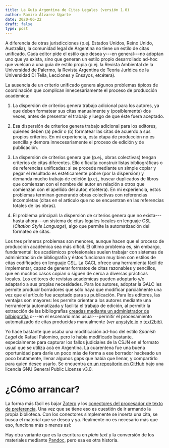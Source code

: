 ```yaml
---
title: La Guía Argentina de Citas Legales (versión 1.0)
author: Ramiro Álvarez Ugarte
date: 2020-06-22
draft: false
type: post
---
```


A diferencia de otras jurisdicciones (p.ej. Estados Unidos, Reino Unido, Australia), la comunidad legal de Argentina no tiene un estilo de citas unificado. Cada editor pide el estilo que desea y---en general---no adoptan uno que ya exista, sino que generan un estilo propio desarrollado ad-hoc que vuelcan a una guía de estilo propia (p.ej. la Revista Ambiental de la Universidad de Palermo, la Revista Argentina de Teoría Jurídica de la Universidad Di Tella, Lecciones y Ensayos, etcétera).  

La ausencia de un criterio unificado genera algunos problemas típicos de coordinación que complican innecesariamente el proceso de producción académica: 

1. La dispersión de criterios genera trabajo adicional para los autores, ya que deben formatear sus citas manualmente y (posiblemente) dos veces, antes de presentar el trabajo y luego de que éste fuera aceptado. 

2. Esa dispersión de criterios genera trabajo adicional para los editores, quienes deben (a) pedir o (b) formatear las citas de acuerdo a sus propios criterios. En mi experiencia, esta etapa de producción no es sencilla y demora innecesariamente el proceso de edición y de publicación. 

3. La dispersión de criterios genera que (p.ej., obras colectivas) tengan criterios de citas diferentes. Ello dificulta construir listas bibliográficas o de referencias unificadas: si se procede mediante un simple copiar y pegar el resultado es estéticamente pobre (por la dispersión) y demanda mucho trabajo de edición (p.ej., buscar duplicados de libros que comienzan con el nombre del autor en relación a otros que comienzan con el apellido del autor, etcétera). En mi experiencia, estos problemas terminan generando obras colectivas con referencias incompletas (citas en el artículo que no se encuentran en las referencias totales de las obras). 

4. El problema principal: la dispersión de criterios genera que no exista---hasta ahora---un sistema de citas legales locales en lenguaje CSL (*Citation Style Language*), algo que permite la automatización del formateo de citas. 

Los tres primeros problemas son menores, aunque hacen que el proceso de producción académica sea más difícil. El último problema es, sin embargo, fundamental: los académicos profesionales suelen trabajar con sistemas de administración de bibliografía y éstos funcionan muy bien con estilos de citas codificados en lenguaje CSL. La GACL ofrece una herramienta fácil de implementar, capaz de generar formatos de citas razonables y sencillos, que en muchos casos copian o siguen de cerca a diversas prácticas locales. Los editores de revistas académicas pueden adoptarlo y/o adaptarlo a sus propias necesidades. Para los autores, adoptar la GALC les permite producir borradores que sólo haya que modificar parcialmente una vez que el artículo fue aceptado para su publicación. Para los editores, las ventajas son mayores: les permite orientar a los autores mediante una herramienta automatizada y facilita el trabajo de edición, al permitir la extracción de las bibliografías [creadas mediante un administrador de bilbiografía](https://update.lib.berkeley.edu/2018/02/07/extracting-references-from-an-already-created-bibliography/) o---en el escenario más usual---permitir el procesamiento automatizado de citas producidas manualmente (*ver* [anystyle.io](https://anystyle.io/) o [text2bib](https://text2bib.economics.utoronto.ca/)).

Yo hace bastante que usaba una modificación ad-hoc del estilo *Spanish Legal* de Rafael Palomino, pero lo había modificado bastante, especialmente para capturar los fallos judiciales de la CSJN en el formato usual que se utiliza acá en Argentina. La cuarentena fue una buena oportunidad para darle un poco más de forma a ese borrador hackeado un poco brutamente, llenar algunos gaps que había que llenar, y compartirlo para quien desee usarlo. Se encuentra [en un repositorio en GitHub](https://github.com/ramiroau/gacl) bajo una licencia GNU General Public License v3.0. 

# ¿Cómo arrancar?

La forma más fácil es bajar [Zotero](https://www.zotero.org/) y los [conectores del procesador de texto de preferencia](https://www.zotero.org/download/connectors). Una vez que se tiene eso es cuestión de ir armando la propia biblioteca. Con los conectores simplemente se inserta una cita, se busca el material que se desea y ya. Realmente no es necesario más que eso, funciona más o menos así: 

Hay otra variante que es la escritura en *plain text* y la conversión de los materiales mediante [Pandoc](https://pandoc.org/), pero esa es otra historia. 